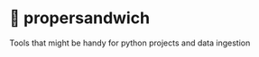 🥪 propersandwich
========================

Tools that might be handy for python projects and data ingestion


